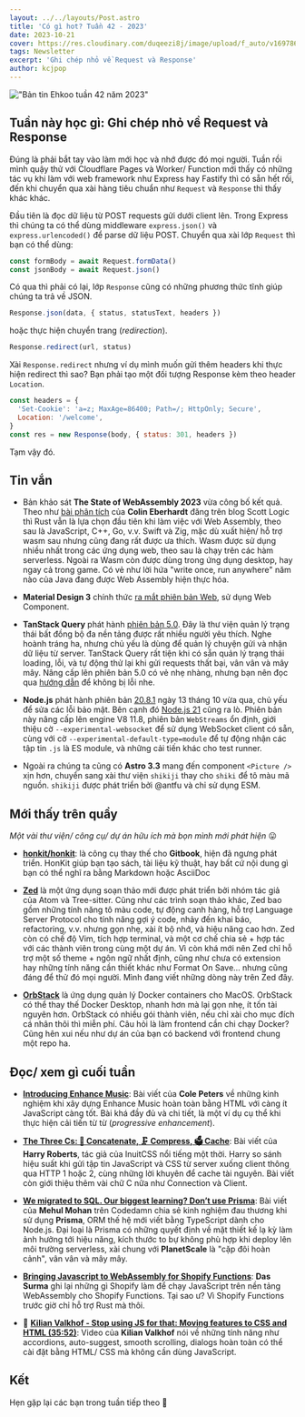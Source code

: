 ```yaml
---
layout: ../../layouts/Post.astro
title: 'Có gì hot? Tuần 42 - 2023'
date: 2023-10-21
cover: https://res.cloudinary.com/duqeezi8j/image/upload/f_auto/v1697868608/ehkoo/newsletters/w42-2023.png
tags: Newsletter
excerpt: 'Ghi chép nhỏ về Request và Response'
author: kcjpop
---
```


!["Bản tin Ehkoo tuần 42 năm 2023"](https://res.cloudinary.com/duqeezi8j/image/upload/f_auto/v1697868608/ehkoo/newsletters/w42-2023.png)

## Tuần này học gì: Ghi chép nhỏ về Request và Response

Đúng là phải bắt tay vào làm mới học và nhớ được đó mọi người. Tuần rồi mình quậy thử với Cloudflare Pages và Worker/ Function mới thấy có những tác vụ khi làm với web framework như Express hay Fastify thì có sẵn hết rồi, đến khi chuyển qua xài hàng tiêu chuẩn như `Request` và `Response` thì thấy khác khác.

Đầu tiên là đọc dữ liệu từ POST requests gửi dưới client lên. Trong Express thì chúng ta có thể dùng middleware `express.json()` và `express.urlencoded()` để parse dữ liệu POST. Chuyển qua xài lớp `Request` thì bạn có thể dùng:

```js
const formBody = await Request.formData()
const jsonBody = await Request.json()
```

Có qua thì phải có lại, lớp `Response` cũng có những phương thức tĩnh giúp chúng ta trả về JSON.

```js
Response.json(data, { status, statusText, headers })
```

hoặc thực hiện chuyển trang (_redirection_).

```js
Response.redirect(url, status)
```

Xài `Response.redirect` nhưng ví dụ mình muốn gửi thêm headers khi thực hiện redirect thì sao? Bạn phải tạo một đối tượng Response kèm theo header `Location`.

```js
const headers = {
  'Set-Cookie': 'a=z; MaxAge=86400; Path=/; HttpOnly; Secure',
  Location: '/welcome',
}
const res = new Response(body, { status: 301, headers })
```

Tạm vậy đó.

## Tin vắn

- Bản khảo sát **The State of WebAssembly 2023** vừa công bố kết quả. Theo như [bài phân tích](https://blog.scottlogic.com/2023/10/18/the-state-of-webassembly-2023.html) của **Colin Eberhardt** đăng trên blog Scott Logic thì Rust vẫn là lựa chọn đầu tiên khi làm việc với Web Assembly, theo sau là JavaScript, C++, Go, v.v. Swift và Zig, mặc dù xuất hiện/ hỗ trợ wasm sau nhưng cũng đang rất được ưa thích. Wasm được sử dụng nhiều nhất trong các ứng dụng web, theo sau là chạy trên các hàm serverless. Ngoài ra Wasm còn được dùng trong ứng dụng desktop, hay ngay cả trong game. Có vẻ như lời hứa "write once, run anywhere" năm nào của Java đang được Web Assembly hiện thực hóa.

- **Material Design 3** chính thức [ra mắt phiên bản Web](https://m3.material.io/develop/web), sử dụng Web Component.

- **TanStack Query** phát hành [phiên bản 5.0](https://tanstack.com/blog/announcing-tanstack-query-v5). Đây là thư viện quản lý trạng thái bất đồng bộ đa nền tảng được rất nhiều người yêu thích. Nghe hoành tráng ha, nhưng chủ yếu là dùng để quản lý chuyện gửi và nhận dữ liệu từ server. TanStack Query rất tiện khi có sẵn quản lý trạng thái loading, lỗi, và tự động thử lại khi gửi requests thất bại, vân vân và mây mây. Nâng cấp lên phiên bản 5.0 có vẻ nhẹ nhàng, nhưng bạn nên đọc qua [hướng dẫn](https://tanstack.com/query/v5/docs/react/guides/migrating-to-v5) để không bị lỗi nhe.

- **Node.js** phát hành phiên bản [20.8.1](https://nodejs.org/en/blog/release/v20.8.1) ngày 13 tháng 10 vừa qua, chủ yếu để sửa các lỗi bảo mật. Bên cạnh đó [Node.js 21](https://openjsf.org/announcement/2023/10/17/node-js-21-available-now/) cũng ra lò. Phiên bản này nâng cấp lên engine V8 11.8, phiên bản `WebStreams` ổn định, giới thiệu cờ `--experimental-websocket` để sử dụng WebSocket client có sẵn, cùng với cờ `--experimental-default-type=module` để tự động nhận các tập tin `.js` là ES module, và những cải tiến khác cho test runner.

- Ngoài ra chúng ta cũng có **Astro 3.3** mang đến component `<Picture />` xịn hơn, chuyển sang xài thư viện `shikiji` thay cho `shiki` để tô màu mã nguồn. `shikiji` được phát triển bởi @antfu và chỉ sử dụng ESM.

## Mới thấy trên quầy

_Một vài thư viện/ công cụ/ dự án hữu ích mà bọn mình mới phát hiện_ 😛

- [**honkit/honkit**](https://github.com/honkit/honkit): là công cụ thay thế cho **Gitbook**, hiện đã ngưng phát triển. HonKit giúp bạn tạo sách, tài liệu kỹ thuật, hay bất cứ nội dung gì bạn có thể nghĩ ra bằng Markdown hoặc AsciiDoc

- [**Zed**](https://zed.dev/) là một ứng dụng soạn thảo mới được phát triển bởi nhóm tác giả của Atom và Tree-sitter. Cũng như các trình soạn thảo khác, Zed bao gồm những tính năng tô màu code, tự động canh hàng, hỗ trợ Language Server Protocol cho tính năng gợi ý code, nhảy đến khai báo, refactoring, v.v. nhưng gọn nhẹ, xài ít bộ nhớ, và hiệu năng cao hơn. Zed còn có chế độ Vim, tích hợp terminal, và một cơ chế chia sẻ + hợp tác với các thành viên trong cùng một dự án. Vì còn khá mới nên Zed chỉ hỗ trợ một số theme + ngôn ngữ nhất định, cũng như chưa có extension hay những tính năng cần thiết khác như Format On Save… nhưng cũng đáng để thử đó mọi người. Mình đang viết những dòng này trên Zed đây.

- [**OrbStack**](https://orbstack.dev/) là ứng dụng quản lý Docker containers cho MacOS. OrbStack có thể thay thế Docker Desktop, nhanh hơn mà lại gọn nhẹ, ít tốn tài nguyên hơn. OrbStack có nhiều gói thành viên, nếu chỉ xài cho mục đích cá nhân thôi thì miễn phí. Câu hỏi là làm frontend cần chi chạy Docker? Cũng hên xui nếu như dự án của bạn có backend với frontend chung một repo ha.

## Đọc/ xem gì cuối tuần

- [**Introducing Enhance Music**](https://begin.com/blog/posts/2023-09-28-introducing-enhance-music): Bài viết của **Cole Peters** về những kinh nghiệm khi xây dựng Enhance Music hoàn toàn bằng HTML với càng ít JavaScript càng tốt. Bài khá đầy đủ và chi tiết, là một ví dụ cụ thể khi thực hiện cải tiến từ từ (_progressive enhancement_).

- [**The Three Cs: 🤝 Concatenate, 🗜️ Compress, 🗳️ Cache**](https://csswizardry.com/2023/10/the-three-c-concatenate-compress-cache/): Bài viết của **Harry Roberts**, tác giả của InuitCSS nổi tiếng một thời. Harry so sánh hiệu suất khi gửi tập tin JavaScript và CSS từ server xuống client thông qua HTTP 1 hoặc 2, cùng những lời khuyên để cache tài nguyên. Bài viết còn giới thiệu thêm vài chữ C nữa như Connection và Client.

- [**We migrated to SQL. Our biggest learning? Don’t use Prisma**](https://codedamn.com/news/product/dont-use-prisma): Bài viết của **Mehul Mohan** trên Codedamn chia sẻ kinh nghiệm đau thương khi sử dụng **Prisma**, ORM thế hệ mới viết bằng TypeScript dành cho Node.js. Đại loại là Prisma có những quyết định về mặt thiết kế lạ kỳ làm ảnh hưởng tới hiệu năng, kích thước to bự không phù hợp khi deploy lên môi trường serverless, xài chung với **PlanetScale** là "cặp đôi hoàn cảnh", vân vân và mây mây.

- [**Bringing Javascript to WebAssembly for Shopify Functions**](https://shopify.engineering/javascript-in-webassembly-for-shopify-functions): **Das Surma** ghi lại những gì Shopify làm để chạy JavaScript trên nền tảng WebAssembly cho Shopify Functions. Tại sao ư? Vì Shopify Functions trước giờ chỉ hỗ trợ Rust mà thôi.

- 🎥 [**Kilian Valkhof - Stop using JS for that: Moving features to CSS and HTML (35:52)**](https://www.youtube.com/watch?v=qziVRaZqnfE): Video của **Kilian Valkhof** nói về những tính năng như accordions, auto-suggest, smooth scrolling, dialogs hoàn toàn có thể cài đặt bằng HTML/ CSS mà không cần dùng JavaScript.

## Kết

Hẹn gặp lại các bạn trong tuần tiếp theo 👋
